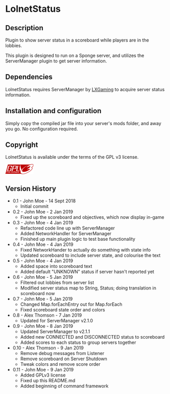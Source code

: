 # LolnetStatus

## Description

Plugin to show server status in a scoreboard while players are in the lobbies.

This plugin is designed to run on a Sponge server, and utilizes the ServerManager plugin to get server information.

## Dependencies

LolnetStatus requires ServerManager by [LXGaming](https://github.com/LXGaming) to acquire server status information.

## Installation and configuration

Simply copy the compiled jar file into your server's mods folder, and away you go. No configuration required.

## Copyright

LolnetStatus is available under the terms of the GPL v3 license.

![GPLv3 Logo](gplv3-88x31.png)

## Version History

* 0.1 - John Moe - 14 Sept 2018
  * Initial commit
* 0.2 - John Moe - 2 Jan 2019
  * Fixed up the scoreboard and objectives, which now display in-game
* 0.3 - John Moe - 4 Jan 2019
  * Refactored code line up with ServerManager
  * Added NetworkHandler for ServerManager
  * Finished up main plugin logic to test base functionality
* 0.4 - John Moe - 4 Jan 2019
  * Fixed NetworkHander to actually do something with state info
  * Updated scoreboard to include server state, and colourise the text
* 0.5 - John Moe - 4 Jan 2019
  * Added space into scoreboard text
  * Added default "UNKNOWN" status if server hasn't reported yet
* 0.6 - John Moe - 5 Jan 2019
  * Filtered out lobbies from server list
  * Modified server status map to String, Status; doing translation in scoreboard now
* 0.7 - John Moe - 5 Jan 2019
  * Changed Map.forEachEntry out for Map.forEach
  * Fixed scoreboard state order and colors
* 0.8 - Alex Thomson - 7 Jan 2019
  * Updated for ServerManager v2.1.0
* 0.9 - John Moe - 8 Jan 2019
  * Updated ServerManager to v2.1.1
  * Added new CONNECTED and DISCONNECTED status to scoreboard
  * Added scores to each status to group servers together
* 0.10 - Alex Thomson - 9 Jan 2019
  * Remove debug messages from Listener
  * Remove scoreboard on Server Shutdown
  * Tweak colors and remove score order
* 0.11 - John Moe - 9 Jan 2019
  * Added GPLv3 license
  * Fixed up this README.md
  * Added beginning of command framework